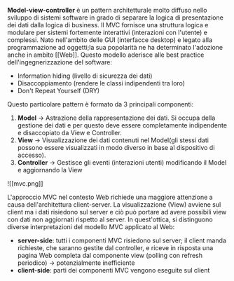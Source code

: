 **Model-view-controller** è un pattern architetturale molto diffuso nello sviluppo di sistemi software in grado di separare la logica di presentazione dei dati dalla logica di business. Il MVC fornisce una struttura logica e modulare per sistemi fortemente interattivi (interazioni con l'utente) e complessi. Nato nell'ambito delle GUI (interfacce desktop) e legato alla programmazione ad oggetti;la sua popolarità ne ha determinato l'adozione anche in ambito [[Web]]. Questo modello aderisce alle best practice dell'ingegnerizzazione del software:
- Information hiding (livello di sicurezza dei dati)
- Disaccoppiamento (rendere le classi indipendenti tra loro)
- Don't Repeat Yourself (DRY)

Questo particolare pattern è formato da 3 principali componenti:
1. **Model** -> Astrazione della rappresentazione dei dati. Si occupa della gestione dei dati e per questo deve essere completamente indipendente e disaccopiato da View e Controller.
2. **View** -> Visualizzazione dei dati contenuti nel Model(gli stessi dati possono essere visualizzati in modo diverso in base al dispositivo di accesso).
3. **Controller** -> Gestisce gli eventi (interazioni utenti) modificando il Model e aggiornando la View

![[mvc.png]]


L'approccio MVC nel contesto Web richiede una maggiore attenzione a causa dell'architettura client-server. La visualizzazione (View) avviene sul client ma i dati risiedono sul server e ciò può portare ad avere possibili view con dati non aggiornati rispetto al server. In quest'ottica, si distinguono diverse interpretazioni del modello MVC  applicato al Web:
- **server-side**: tutti i componenti MVC risiedono sul server; il client manda richieste, che saranno gestite dal controller, e riceve in risposta una pagina Web completa dal componente view (polling con refresh periodico) -> potenzialmente inefficiente 
- **client-side**: parti dei componenti MVC vengono eseguite sul client